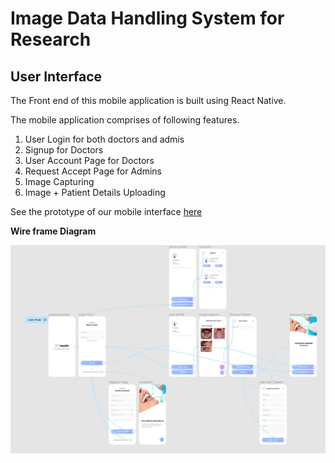 # Image Data Handling System for Research

## User Interface

The Front end of this mobile application is built using React Native.

The mobile application comprises of following features.
    
1. User Login for both doctors and admis
2. Signup for Doctors
3. User Account Page for Doctors
4. Request Accept Page for Admins
5. Image Capturing
6. Image + Patient Details Uploading 


See the prototype of our mobile interface [here](https://www.figma.com/proto/p9qO6wqmA3O3c4vEa0SeVJ/AI-Health?node-id=808%3A2710&scaling=scale-down&page-id=206%3A281&starting-point-node-id=808%3A2705)

**Wire frame Diagram**

![WorkPlacePage](../docs/images/wireframe.jpeg)

